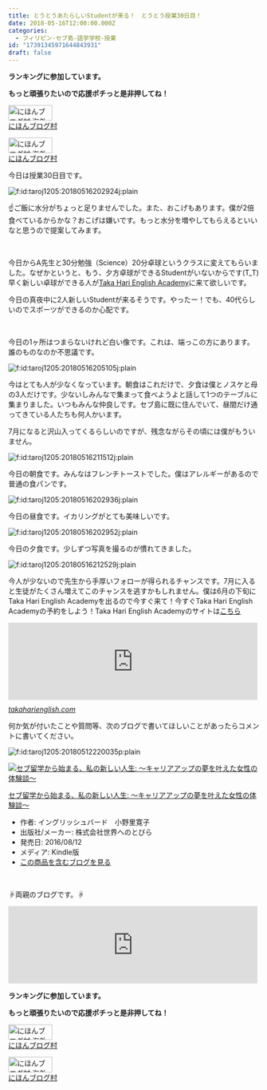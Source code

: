 ```yaml
---
title: とうとうあたらしいStudentが来る！　とうとう授業30日目！
date: 2018-05-16T12:00:00.000Z
categories:
  - フィリピン-セブ島-語学学校-授業
id: "17391345971644843931"
draft: false
---
```

<p><strong>ランキングに参加しています。</strong></p>
<p><strong>もっと頑張りたいので応援ポチっと是非押してね！</strong></p>
<p><a href="//overseas.blogmura.com/studyabroad_parent/ranking.html"><img src="//overseas.blogmura.com/studyabroad_parent/img/studyabroad_parent88_31.gif" alt="にほんブログ村 海外生活ブログ 親子留学・ジュニア留学へ" width="88" height="31" border="0" /></a><br /><a href="//overseas.blogmura.com/studyabroad_parent/ranking.html">にほんブログ村</a></p>
<p><a href="//overseas.blogmura.com/cebu/ranking.html"><img src="//overseas.blogmura.com/cebu/img/cebu88_31.gif" alt="にほんブログ村 海外生活ブログ セブ島情報へ" width="88" height="31" border="0" /></a><br /><a href="//overseas.blogmura.com/cebu/ranking.html">にほんブログ村</a></p>
<p>今日は授業30日目です。</p>
<p><img class="hatena-fotolife" title="f:id:taroj1205:20180516202924j:plain" src="https://cdn-ak.f.st-hatena.com/images/fotolife/t/taroj1205/20180516/20180516202924.jpg" alt="f:id:taroj1205:20180516202924j:plain" /></p>
<p>☝ご飯に水分がちょっと足りませんでした。また、おこげもあります。僕が2倍食べているからかな？おこげは嫌いです。もっと水分を増やしてもらえるといいなと思うので提案してみます。</p>
<p> </p>
<p>今日からA先生と30分勉強（Science）20分卓球というクラスに変えてもらいました。なぜかというと、もう、夕方卓球ができるStudentがいないからです(T_T)早く新しい卓球ができる人が<a href="http://takaharienglish.com">Taka Hari English Academy</a>に来て欲しいです。</p>
<p>今日の真夜中に2人新しいStudentが来るそうです。やったー！でも、40代らしいのでスポーツができるのか心配です。</p>
<p> </p>
<p>今日の1ヶ所はつまらないけれど白い像です。これは、端っこの方にあります。誰のものなのか不思議です。</p>
<p><img class="hatena-fotolife" title="f:id:taroj1205:20180516205105j:plain" src="https://cdn-ak.f.st-hatena.com/images/fotolife/t/taroj1205/20180516/20180516205105.jpg" alt="f:id:taroj1205:20180516205105j:plain" /></p>
<p>今はとても人が少なくなっています。朝食はこれだけで、夕食は僕とノスケと母の3人だけです。少ないしみんなで集まって食べようよと話して1つのテーブルに集まりました。いつもみんな仲良しです。セブ島に既に住んでいて、昼間だけ通ってきている人たちも何人かいます。</p>
<p>7月になると沢山入ってくるらしいのですが、残念ながらその頃には僕がもういません。</p>
<p><img class="hatena-fotolife" title="f:id:taroj1205:20180516211512j:plain" src="https://cdn-ak.f.st-hatena.com/images/fotolife/t/taroj1205/20180516/20180516211512.jpg" alt="f:id:taroj1205:20180516211512j:plain" /></p>
<p>今日の朝食です。みんなはフレンチトーストでした。僕はアレルギーがあるので普通の食パンです。</p>
<p><img class="hatena-fotolife" title="f:id:taroj1205:20180516202936j:plain" src="https://cdn-ak.f.st-hatena.com/images/fotolife/t/taroj1205/20180516/20180516202936.jpg" alt="f:id:taroj1205:20180516202936j:plain" /></p>
<p>今日の昼食です。イカリングがとても美味しいです。</p>
<p><img class="hatena-fotolife" title="f:id:taroj1205:20180516202952j:plain" src="https://cdn-ak.f.st-hatena.com/images/fotolife/t/taroj1205/20180516/20180516202952.jpg" alt="f:id:taroj1205:20180516202952j:plain" /></p>
<p>今日の夕食です。少しずつ写真を撮るのが慣れてきました。</p>
<p><img class="hatena-fotolife" title="f:id:taroj1205:20180516212529j:plain" src="https://cdn-ak.f.st-hatena.com/images/fotolife/t/taroj1205/20180516/20180516212529.jpg" alt="f:id:taroj1205:20180516212529j:plain" /></p>
<p>今人が少ないので先生から手厚いフォローが得られるチャンスです。7月に入ると生徒がたくさん増えてこのチャンスを逃すかもしれません。僕は6月の下旬にTaka Hari English Academyを出るので今すぐ来て！今すぐTaka Hari English Academyの予約をしよう！Taka Hari English Academyのサイトは<a href="http://takaharienglish.com/">こちら</a></p>
<p><iframe class="embed-card embed-webcard" style="display: block; width: 100%; height: 155px; max-width: 500px; margin: 10px 0px;" title="セブ英語留学【TAKA HARI ENGLISH ACADEMY】親子留学が人気！とにかく「話す力」が身につく！" src="https://hatenablog-parts.com/embed?url=http%3A%2F%2Ftakaharienglish.com" frameborder="0" scrolling="no"></iframe><cite class="hatena-citation"><a href="http://takaharienglish.com">takaharienglish.com</a></cite></p>
<p>何か気が付いたことや質問等、次のブログで書いてほしいことがあったらコメントに書いてください。</p>
<p><img class="hatena-fotolife" title="f:id:taroj1205:20180512220035p:plain" src="https://cdn-ak.f.st-hatena.com/images/fotolife/t/taroj1205/20180512/20180512220035.png" alt="f:id:taroj1205:20180512220035p:plain" /></p>
<div class="freezed">
<div class="hatena-asin-detail"><a href="http://www.amazon.co.jp/exec/obidos/ASIN/B01KCXENR0/taroj1205-hatena-22/"><img class="hatena-asin-detail-image" title="セブ留学から始まる、私の新しい人生: 〜キャリアアップの夢を叶えた女性の体験談〜" src="http://ecx.images-amazon.com/images/I/51DD7n9zxCL._SL160_.jpg" alt="セブ留学から始まる、私の新しい人生: 〜キャリアアップの夢を叶えた女性の体験談〜" /></a>
<div class="hatena-asin-detail-info">
<p class="hatena-asin-detail-title"><a href="http://www.amazon.co.jp/exec/obidos/ASIN/B01KCXENR0/taroj1205-hatena-22/">セブ留学から始まる、私の新しい人生: 〜キャリアアップの夢を叶えた女性の体験談〜</a></p>
<ul>
<li><span class="hatena-asin-detail-label">作者:</span> イングリッシュバード　小野里寛子</li>
<li><span class="hatena-asin-detail-label">出版社/メーカー:</span> 株式会社世界へのとびら</li>
<li><span class="hatena-asin-detail-label">発売日:</span> 2016/08/12</li>
<li><span class="hatena-asin-detail-label">メディア:</span> Kindle版</li>
<li><a href="http://d.hatena.ne.jp/asin/B01KCXENR0/taroj1205-hatena-22" target="_blank">この商品を含むブログを見る</a></li>
</ul>
</div>
<div class="hatena-asin-detail-foot"> </div>
</div>
</div>
<p>☟両親のブログです。☟</p>
<div class="freezed">
<p><iframe class="embed-card embed-webcard" style="display: block; width: 100%; height: 155px; max-width: 500px; margin: 10px 0px;" title="JapaNewZean" src="https://hatenablog-parts.com/embed?url=http%3A%2F%2Fjapanewzean.poyo.jp%2F" frameborder="0" scrolling="no"></iframe></p>
<p><strong>ランキングに参加しています。</strong></p>
<p><strong>もっと頑張りたいので応援ポチっと是非押してね！</strong></p>
<p><a href="//overseas.blogmura.com/studyabroad_parent/ranking.html"><img src="//overseas.blogmura.com/studyabroad_parent/img/studyabroad_parent88_31.gif" alt="にほんブログ村 海外生活ブログ 親子留学・ジュニア留学へ" width="88" height="31" border="0" /></a><br /><a href="//overseas.blogmura.com/studyabroad_parent/ranking.html">にほんブログ村</a></p>
<p><a href="//overseas.blogmura.com/cebu/ranking.html"><img src="//overseas.blogmura.com/cebu/img/cebu88_31.gif" alt="にほんブログ村 海外生活ブログ セブ島情報へ" width="88" height="31" border="0" /></a><br /><a href="//overseas.blogmura.com/cebu/ranking.html">にほんブログ村</a></p>
</div>

